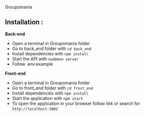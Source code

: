 Groupomania

## **Installation** :

**Back-end**

- Open a terminal in Groupomania folder
- Go to back_end folder with `cd back_end`
- Install dependencies with `npm install`
- Start the API with `nodemon server`
- Follow .env.example

**Front-end**

- Open a terminal in Groupomania folder
- Go to front_end folder with `cd front_end`
- Install dependencies with `npm install`
- Start the application with `npm start`
- To open the application in your browser follow link or search for `http://localhost:3002`
